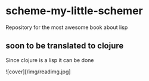 # scheme-my-little-schemer
Repository for the most awesome book about lisp

## soon to be translated to clojure
Since clojure is a lisp it can be done

![cover][/img/readimg.jpg]
